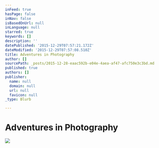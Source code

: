 ```yaml
---
inFeed: true
hasPage: false
inNav: false
isBasedOnUrl: null
inLanguage: null
starred: true
keywords: []
description: ''
datePublished: '2015-12-29T07:57:21.172Z'
dateModified: '2015-12-29T07:57:08.510Z'
title: Adventures in Photography
author: []
sourcePath: _posts/2015-12-28-eaac592b-e04e-4aea-af47-afc750e3c3bd.md
published: true
authors: []
publisher:
  name: null
  domain: null
  url: null
  favicon: null
_type: Blurb

---
```

# **Adventures in Photography**
![](https://the-grid-user-content.s3-us-west-2.amazonaws.com/5367e13e-6a8e-4a27-a395-39a533da8a26.jpg)